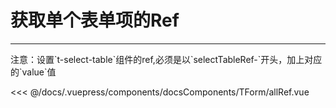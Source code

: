 # 获取单个表单项的Ref

---

<common-code-format>
  <docsComponents-TForm-allRef slot="source"></docsComponents-TForm-allRef>
注意：设置`t-select-table`组件的ref,必须是以`selectTableRef-`开头，加上对应的`value`值

 <<< @/docs/.vuepress/components/docsComponents/TForm/allRef.vue
</common-code-format>
